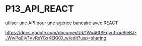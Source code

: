 # P13_API_REACT
utliser une API pour une agence bancaire avec REACT 

https://docs.google.com/document/d/1Wx46fSEqvuf-quBjeBJ-_WwPq0jV1VvReYGxKEKKO_w/edit?usp=sharing
